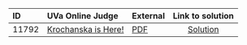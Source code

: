 | ID | UVa Online Judge | External | Link to solution |
|:---|:---|:---|:---:|
| 11792 | [Krochanska is Here!](https://onlinejudge.org/index.php?option=com_onlinejudge&Itemid=8&page=show_problem&category=0&problem=2892) | [PDF](https://onlinejudge.org/external/117/11792.pdf) | [Solution](https%3A//github.com/versenyi98/programming-contests/tree/master/UVa%20Online%20Judge/11792%2520-%2520Krochanska%2520is%2520Here%2521)|
